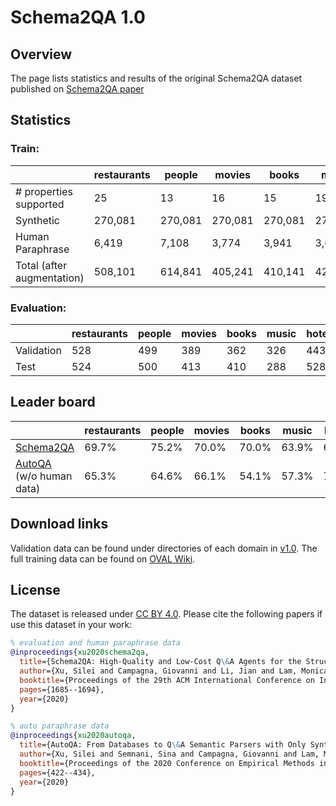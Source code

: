 # Schema2QA 1.0 

## Overview
The page lists statistics and results of the original Schema2QA dataset published on 
[Schema2QA paper](https://almond-static.stanford.edu/papers/schema2qa-cikm2020.pdf)

## Statistics  
### Train:

|                            | restaurants | people  | movies  | books   | music   | hotels  | average |
| -------------------------- | ----------- | ------- | ------- | ------- | ------- | ------- | ------- |
| \# properties supported    | 25          | 13      | 16      | 15      | 19      | 18      | 17.7    |
| Synthetic                  | 270,081     | 270,081 | 270,081 | 270,081 | 270,081 | 270,081 | 270,081 |
| Human Paraphrase           | 6,419       | 7,108   | 3,774   | 3,941   | 3,626   | 3,311   | 4,697   |
| Total (after augmentation) | 508,101     | 614,841 | 405,241 | 410,141 | 425,041 | 377,341 | 456,784 |

### Evaluation: 

|            | restaurants | people | movies | books | music | hotels | average |
| ---------- | ----------- | ------ | ------ | ----- | ----- | ------ | ------- |
| Validation | 528         | 499    | 389    | 362   | 326   | 443    | 424.5   |
| Test       | 524         | 500    | 413    | 410   | 288   | 528    | 443.8   |


## Leader board 

|                                                                                           | restaurants | people | movies | books | music | hotels | average |
| ----------------------------------------------------------------------------------------- | ----------- | ------ | ------ | ----- | ----- | ------ | ------- |
| [Schema2QA](https://almond-static.stanford.edu/papers/schema2qa-cikm2020.pdf)             | 69.7%       | 75.2%  | 70.0%  | 70.0% | 63.9% | 67.0%  | 69.3%   |
| [AutoQA](https://almond-static.stanford.edu/papers/autoqa-emnlp2020.pdf) (w/o human data) | 65.3%       | 64.6%  | 66.1%  | 54.1% | 57.3% | 70.1%  | 62.9%   |


## Download links
Validation data can be found under directories of each domain in [v1.0](https://github.com/stanford-oval/schema2qa/tree/v1.0). 
The full training data can be found on [OVAL Wiki](https://wiki.almond.stanford.edu/releases).

## License
The dataset is released under [CC BY 4.0](https://creativecommons.org/licenses/by/4.0/).
Please cite the following papers if use this dataset in your work:
```bib
% evaluation and human paraphrase data
@inproceedings{xu2020schema2qa,
  title={Schema2QA: High-Quality and Low-Cost Q\&A Agents for the Structured Web},
  author={Xu, Silei and Campagna, Giovanni and Li, Jian and Lam, Monica S},
  booktitle={Proceedings of the 29th ACM International Conference on Information \& Knowledge Management},
  pages={1685--1694},
  year={2020}
}

% auto paraphrase data
@inproceedings{xu2020autoqa,
  title={AutoQA: From Databases to Q\&A Semantic Parsers with Only Synthetic Training Data},
  author={Xu, Silei and Semnani, Sina and Campagna, Giovanni and Lam, Monica},
  booktitle={Proceedings of the 2020 Conference on Empirical Methods in Natural Language Processing (EMNLP)},
  pages={422--434},
  year={2020}
}

```
